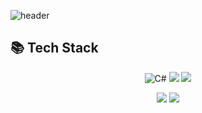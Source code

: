 ![header](https://capsule-render.vercel.app/api?type=waving&color=gradient&customColorList=5&height=300&section=header&text=JunHui%20Jeong&fontSize=90&desc=DimBlessing&descAlign=70&descAlignY=65)



## 📚 Tech Stack

<div align="center">

  ![C#](https://img.shields.io/badge/CSharp-239128?style=flat-square&logo=CSharp&logoColor=white)
  <img src="https://img.shields.io/badge/C-A8B9CC?style=flat-square&logo=c&logoColor=white"/>
  <img src="https://img.shields.io/badge/C++-00599C?style=flat-square&logo=cplusplus&logoColor=white"/>
  <br />
  
  <img src="https://img.shields.io/badge/Java-007396?style=flat-square&logo=Java&logoColor=white"/>
  <img src="https://img.shields.io/badge/Swift-F05138?style=flat-square&logo=Swift&logoColor=white"/>
  <br />
</div>
